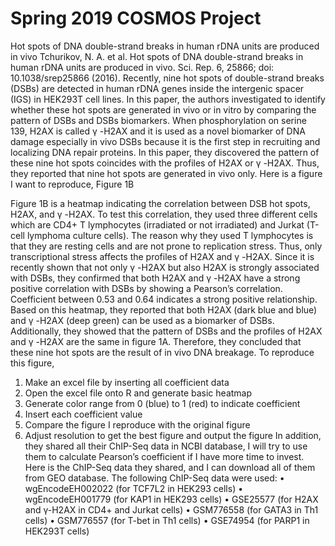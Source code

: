 ﻿# Spring 2019 COSMOS Project
Hot spots of DNA double-strand breaks in human rDNA units are produced in vivo 
Tchurikov, N. A. et al. Hot spots of DNA double-strand breaks in human rDNA units are produced in vivo. Sci. Rep. 6, 25866; doi: 10.1038/srep25866 (2016).
Recently, nine hot spots of double-strand breaks (DSBs) are detected in human rDNA genes inside the intergenic spacer (IGS) in HEK293T cell lines. In this paper, the authors investigated to identify whether these hot spots are generated in vivo or in vitro by comparing the pattern of DSBs and DSBs biomarkers. When phosphorylation on serine 139, H2AX is called γ -H2AX and it is used as a novel biomarker of DNA damage especially in vivo DSBs because it is the first step in recruiting and localizing DNA repair proteins. In this paper, they discovered the pattern of these nine hot spots coincides with the profiles of H2AX or γ -H2AX. Thus, they reported that nine hot spots are generated in vivo only. 
Here is a figure I want to reproduce, Figure 1B
 
Figure 1B is a heatmap indicating the correlation between DSB hot spots, H2AX, and γ -H2AX. To test this correlation, they used three different cells which are CD4+ T lymphocytes (irradiated or not irradiated) and Jurkat (T-cell lymphoma culture cells). The reason why they used T lymphocytes is that they are resting cells and are not prone to replication stress. Thus, only transcriptional stress affects the profiles of H2AX and γ -H2AX. Since it is recently shown that not only γ -H2AX but also H2AX is strongly associated with DSBs, they confirmed that both H2AX and γ -H2AX have a strong positive correlation with DSBs by showing a Pearson’s correlation. Coefficient between 0.53 and 0.64 indicates a strong positive relationship. Based on this heatmap, they reported that both H2AX (dark blue and blue) and γ -H2AX (deep green) can be used as a biomarker of DSBs. Additionally, they showed that the pattern of DSBs and the profiles of H2AX and γ -H2AX are the same in figure 1A. Therefore, they concluded that these nine hot spots are the result of in vivo DNA breakage.
To reproduce this figure,
1.	Make an excel file by inserting all coefficient data
2.	Open the excel file onto R and generate basic heatmap
3.	Generate color range from 0 (blue) to 1 (red) to indicate coefficient
4.	Insert each coefficient value
5.	Compare the figure I reproduce with the original figure
6.	Adjust resolution to get the best figure and output the figure
In addition, they shared all their ChIP-Seq data in NCBI database, I will try to use them to calculate Pearson’s coefficient if I have more time to invest.
Here is the ChIP-Seq data they shared, and I can download all of them from GEO database.
The following ChIP-Seq data were used: 
•	wgEncodeEH002022 (for TCF7L2 in HEK293 cells)
•	wgEncodeEH001779 (for KAP1 in HEK293 cells)
•	GSE25577 (for H2AX and γ-H2AX in CD4+ and Jurkat cells)
•	GSM776558 (for GATA3 in Th1 cells)
•	GSM776557 (for T-bet in Th1 cells)
•	GSE74954 (for PARP1 in HEK293T cells)



